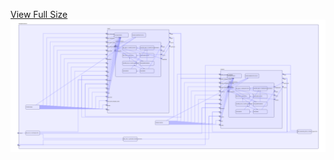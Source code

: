 [View Full Size](https://raw.githubusercontent.com/mingfang/terraform-k8s-modules/master/examples/matomo/diagram.svg?sanitize=true)<img src="diagram.svg"/>
